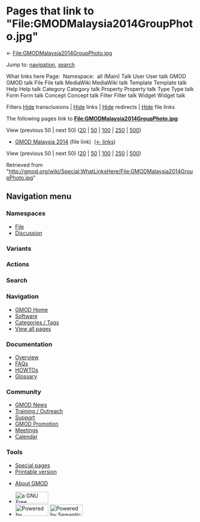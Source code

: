 <div id="mw-page-base" class="noprint">

</div>

<div id="mw-head-base" class="noprint">

</div>

<div id="content" class="mw-body" role="main">

<span id="top"></span>

<div id="mw-js-message" style="display:none;">

</div>



# <span dir="auto">Pages that link to "File:GMODMalaysia2014GroupPhoto.jpg"</span>

<div id="bodyContent">

<div id="contentSub">

←
[File:GMODMalaysia2014GroupPhoto.jpg](/wiki/File:GMODMalaysia2014GroupPhoto.jpg "File:GMODMalaysia2014GroupPhoto.jpg")

</div>

<div id="jump-to-nav" class="mw-jump">

Jump to: [navigation](#mw-navigation), [search](#p-search)

</div>

<div id="mw-content-text">

What links here Page:  Namespace:  all (Main) Talk User User talk GMOD
GMOD talk File File talk MediaWiki MediaWiki talk Template Template talk
Help Help talk Category Category talk Property Property talk Type Type
talk Form Form talk Concept Concept talk Filter Filter talk Widget
Widget talk

Filters
[Hide](/mediawiki/index.php?title=Special:WhatLinksHere/File:GMODMalaysia2014GroupPhoto.jpg&hidetrans=1 "Special:WhatLinksHere/File:GMODMalaysia2014GroupPhoto.jpg")
transclusions \|
[Hide](/mediawiki/index.php?title=Special:WhatLinksHere/File:GMODMalaysia2014GroupPhoto.jpg&hidelinks=1 "Special:WhatLinksHere/File:GMODMalaysia2014GroupPhoto.jpg")
links \|
[Hide](/mediawiki/index.php?title=Special:WhatLinksHere/File:GMODMalaysia2014GroupPhoto.jpg&hideredirs=1 "Special:WhatLinksHere/File:GMODMalaysia2014GroupPhoto.jpg")
redirects \|
[Hide](/mediawiki/index.php?title=Special:WhatLinksHere/File:GMODMalaysia2014GroupPhoto.jpg&hideimages=1 "Special:WhatLinksHere/File:GMODMalaysia2014GroupPhoto.jpg")
file links

The following pages link to
**[File:GMODMalaysia2014GroupPhoto.jpg](/wiki/File:GMODMalaysia2014GroupPhoto.jpg "File:GMODMalaysia2014GroupPhoto.jpg")**:

View (previous 50 \| next 50)
([20](/mediawiki/index.php?title=Special:WhatLinksHere/File:GMODMalaysia2014GroupPhoto.jpg&limit=20 "Special:WhatLinksHere/File:GMODMalaysia2014GroupPhoto.jpg")
\|
[50](/mediawiki/index.php?title=Special:WhatLinksHere/File:GMODMalaysia2014GroupPhoto.jpg&limit=50 "Special:WhatLinksHere/File:GMODMalaysia2014GroupPhoto.jpg")
\|
[100](/mediawiki/index.php?title=Special:WhatLinksHere/File:GMODMalaysia2014GroupPhoto.jpg&limit=100 "Special:WhatLinksHere/File:GMODMalaysia2014GroupPhoto.jpg")
\|
[250](/mediawiki/index.php?title=Special:WhatLinksHere/File:GMODMalaysia2014GroupPhoto.jpg&limit=250 "Special:WhatLinksHere/File:GMODMalaysia2014GroupPhoto.jpg")
\|
[500](/mediawiki/index.php?title=Special:WhatLinksHere/File:GMODMalaysia2014GroupPhoto.jpg&limit=500 "Special:WhatLinksHere/File:GMODMalaysia2014GroupPhoto.jpg"))

- [GMOD Malaysia 2014](/wiki/GMOD_Malaysia_2014 "GMOD Malaysia 2014")
  (file link) ‎ <span class="mw-whatlinkshere-tools">([←
  links](/mediawiki/index.php?title=Special:WhatLinksHere&target=GMOD+Malaysia+2014 "Special:WhatLinksHere"))</span>

View (previous 50 \| next 50)
([20](/mediawiki/index.php?title=Special:WhatLinksHere/File:GMODMalaysia2014GroupPhoto.jpg&limit=20 "Special:WhatLinksHere/File:GMODMalaysia2014GroupPhoto.jpg")
\|
[50](/mediawiki/index.php?title=Special:WhatLinksHere/File:GMODMalaysia2014GroupPhoto.jpg&limit=50 "Special:WhatLinksHere/File:GMODMalaysia2014GroupPhoto.jpg")
\|
[100](/mediawiki/index.php?title=Special:WhatLinksHere/File:GMODMalaysia2014GroupPhoto.jpg&limit=100 "Special:WhatLinksHere/File:GMODMalaysia2014GroupPhoto.jpg")
\|
[250](/mediawiki/index.php?title=Special:WhatLinksHere/File:GMODMalaysia2014GroupPhoto.jpg&limit=250 "Special:WhatLinksHere/File:GMODMalaysia2014GroupPhoto.jpg")
\|
[500](/mediawiki/index.php?title=Special:WhatLinksHere/File:GMODMalaysia2014GroupPhoto.jpg&limit=500 "Special:WhatLinksHere/File:GMODMalaysia2014GroupPhoto.jpg"))

</div>

<div class="printfooter">

Retrieved from
"<http://gmod.org/wiki/Special:WhatLinksHere/File:GMODMalaysia2014GroupPhoto.jpg>"

</div>

<div id="catlinks" class="catlinks catlinks-allhidden">

</div>

<div class="visualClear">

</div>

</div>

</div>

<div id="mw-navigation">

## Navigation menu

<div id="mw-head">



<div id="left-navigation">

<div id="p-namespaces" class="vectorTabs" role="navigation"
aria-labelledby="p-namespaces-label">

### Namespaces

- <span id="ca-nstab-image"><a href="/wiki/File:GMODMalaysia2014GroupPhoto.jpg" accesskey="c"
  title="View the file page [c]">File</a></span>
- <span id="ca-talk"><a
  href="/mediawiki/index.php?title=File_talk:GMODMalaysia2014GroupPhoto.jpg&amp;action=edit&amp;redlink=1"
  accesskey="t"
  title="Discussion about the content page [t]">Discussion</a></span>

</div>

<div id="p-variants" class="vectorMenu emptyPortlet" role="navigation"
aria-labelledby="p-variants-label">

### 

### Variants[](#)

<div class="menu">

</div>

</div>

</div>

<div id="right-navigation">



<div id="p-cactions" class="vectorMenu emptyPortlet" role="navigation"
aria-labelledby="p-cactions-label">

### Actions[](#)

<div class="menu">

</div>

</div>

<div id="p-search" role="search">

### Search

<div id="simpleSearch">

</div>

</div>

</div>

</div>

<div id="mw-panel">

<div id="p-logo" role="banner">

<a href="/wiki/Main_Page"
style="background-image: url(http://gmod.org/images/GMOD-cogs.png);"
title="Visit the main page"></a>

</div>

<div id="p-Navigation" class="portal" role="navigation"
aria-labelledby="p-Navigation-label">

### Navigation

<div class="body">

- <span id="n-GMOD-Home">[GMOD Home](/wiki/Main_Page)</span>
- <span id="n-Software">[Software](/wiki/GMOD_Components)</span>
- <span id="n-Categories-.2F-Tags">[Categories /
  Tags](/wiki/Categories)</span>
- <span id="n-View-all-pages">[View all
  pages](/wiki/Special:AllPages)</span>

</div>

</div>

<div id="p-Documentation" class="portal" role="navigation"
aria-labelledby="p-Documentation-label">

### Documentation

<div class="body">

- <span id="n-Overview">[Overview](/wiki/Overview)</span>
- <span id="n-FAQs">[FAQs](/wiki/Category:FAQ)</span>
- <span id="n-HOWTOs">[HOWTOs](/wiki/Category:HOWTO)</span>
- <span id="n-Glossary">[Glossary](/wiki/Glossary)</span>

</div>

</div>

<div id="p-Community" class="portal" role="navigation"
aria-labelledby="p-Community-label">

### Community

<div class="body">

- <span id="n-GMOD-News">[GMOD News](/wiki/GMOD_News)</span>
- <span id="n-Training-.2F-Outreach">[Training /
  Outreach](/wiki/Training_and_Outreach)</span>
- <span id="n-Support">[Support](/wiki/Support)</span>
- <span id="n-GMOD-Promotion">[GMOD
  Promotion](/wiki/GMOD_Promotion)</span>
- <span id="n-Meetings">[Meetings](/wiki/Meetings)</span>
- <span id="n-Calendar">[Calendar](/wiki/Calendar)</span>

</div>

</div>

<div id="p-tb" class="portal" role="navigation"
aria-labelledby="p-tb-label">

### Tools

<div class="body">

- <span id="t-specialpages"><a href="/wiki/Special:SpecialPages" accesskey="q"
  title="A list of all special pages [q]">Special pages</a></span>
- <span id="t-print"><a
  href="/mediawiki/index.php?title=Special:WhatLinksHere/File:GMODMalaysia2014GroupPhoto.jpg&amp;printable=yes"
  rel="alternate" accesskey="p"
  title="Printable version of this page [p]">Printable version</a></span>

</div>

</div>

</div>

</div>

<div id="footer" role="contentinfo">

- <span id="footer-places-about">[About
  GMOD](/wiki/GMOD:About "GMOD:About")</span>

<!-- -->

- <span id="footer-copyrightico">[<img src="http://www.gnu.org/graphics/gfdl-logo-small.png" width="88"
  height="31" alt="a GNU Free Documentation License" />](http://www.gnu.org/licenses/fdl-1.3.html)</span>
- <span id="footer-poweredbyico">[<img src="/mediawiki/skins/common/images/poweredby_mediawiki_88x31.png"
  width="88" height="31" alt="Powered by MediaWiki" />](//www.mediawiki.org/)
  [<img
  src="/mediawiki/extensions/SemanticMediaWiki/includes/../resources/images/smw_button.png"
  width="88" height="31" alt="Powered by Semantic MediaWiki" />](https://www.semantic-mediawiki.org/wiki/Semantic_MediaWiki)</span>

<div style="clear:both">

</div>

</div>
